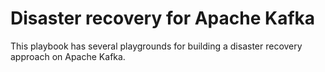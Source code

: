 # Disaster recovery for Apache Kafka

This playbook has several playgrounds for building a disaster recovery approach on Apache Kafka.